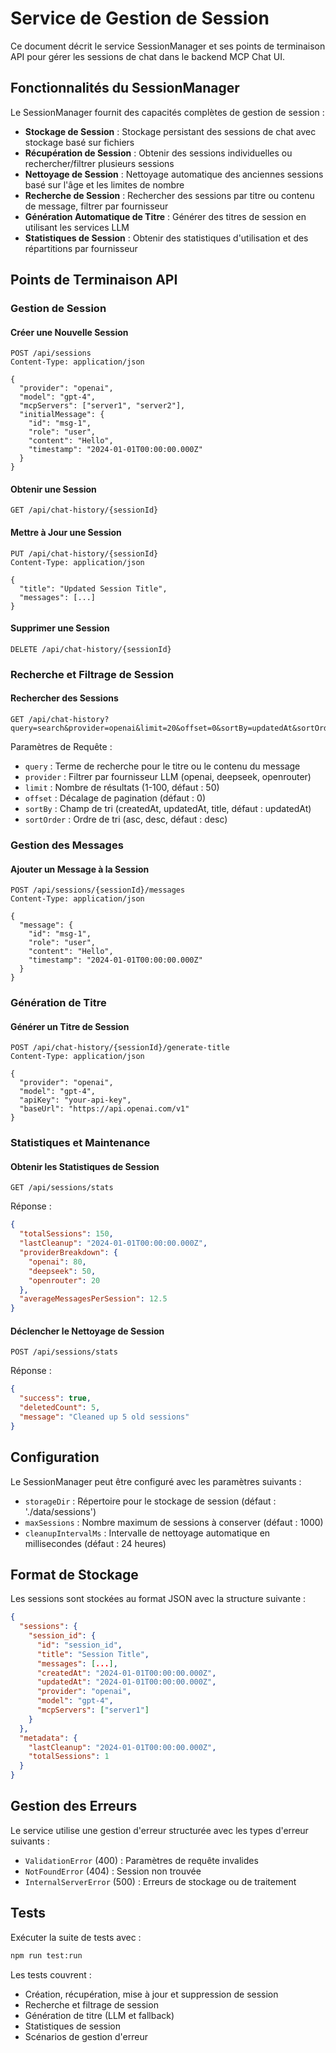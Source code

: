 # Service de Gestion de Session

Ce document décrit le service SessionManager et ses points de terminaison API pour gérer les sessions de chat dans le backend MCP Chat UI.

## Fonctionnalités du SessionManager

Le SessionManager fournit des capacités complètes de gestion de session :

- **Stockage de Session** : Stockage persistant des sessions de chat avec stockage basé sur fichiers
- **Récupération de Session** : Obtenir des sessions individuelles ou rechercher/filtrer plusieurs sessions
- **Nettoyage de Session** : Nettoyage automatique des anciennes sessions basé sur l'âge et les limites de nombre
- **Recherche de Session** : Rechercher des sessions par titre ou contenu de message, filtrer par fournisseur
- **Génération Automatique de Titre** : Générer des titres de session en utilisant les services LLM
- **Statistiques de Session** : Obtenir des statistiques d'utilisation et des répartitions par fournisseur

## Points de Terminaison API

### Gestion de Session

#### Créer une Nouvelle Session
```http
POST /api/sessions
Content-Type: application/json

{
  "provider": "openai",
  "model": "gpt-4",
  "mcpServers": ["server1", "server2"],
  "initialMessage": {
    "id": "msg-1",
    "role": "user",
    "content": "Hello",
    "timestamp": "2024-01-01T00:00:00.000Z"
  }
}
```

#### Obtenir une Session
```http
GET /api/chat-history/{sessionId}
```

#### Mettre à Jour une Session
```http
PUT /api/chat-history/{sessionId}
Content-Type: application/json

{
  "title": "Updated Session Title",
  "messages": [...]
}
```

#### Supprimer une Session
```http
DELETE /api/chat-history/{sessionId}
```

### Recherche et Filtrage de Session

#### Rechercher des Sessions
```http
GET /api/chat-history?query=search&provider=openai&limit=20&offset=0&sortBy=updatedAt&sortOrder=desc
```

Paramètres de Requête :
- `query` : Terme de recherche pour le titre ou le contenu du message
- `provider` : Filtrer par fournisseur LLM (openai, deepseek, openrouter)
- `limit` : Nombre de résultats (1-100, défaut : 50)
- `offset` : Décalage de pagination (défaut : 0)
- `sortBy` : Champ de tri (createdAt, updatedAt, title, défaut : updatedAt)
- `sortOrder` : Ordre de tri (asc, desc, défaut : desc)

### Gestion des Messages

#### Ajouter un Message à la Session
```http
POST /api/sessions/{sessionId}/messages
Content-Type: application/json

{
  "message": {
    "id": "msg-1",
    "role": "user",
    "content": "Hello",
    "timestamp": "2024-01-01T00:00:00.000Z"
  }
}
```

### Génération de Titre

#### Générer un Titre de Session
```http
POST /api/chat-history/{sessionId}/generate-title
Content-Type: application/json

{
  "provider": "openai",
  "model": "gpt-4",
  "apiKey": "your-api-key",
  "baseUrl": "https://api.openai.com/v1"
}
```

### Statistiques et Maintenance

#### Obtenir les Statistiques de Session
```http
GET /api/sessions/stats
```

Réponse :
```json
{
  "totalSessions": 150,
  "lastCleanup": "2024-01-01T00:00:00.000Z",
  "providerBreakdown": {
    "openai": 80,
    "deepseek": 50,
    "openrouter": 20
  },
  "averageMessagesPerSession": 12.5
}
```

#### Déclencher le Nettoyage de Session
```http
POST /api/sessions/stats
```

Réponse :
```json
{
  "success": true,
  "deletedCount": 5,
  "message": "Cleaned up 5 old sessions"
}
```

## Configuration

Le SessionManager peut être configuré avec les paramètres suivants :

- `storageDir` : Répertoire pour le stockage de session (défaut : './data/sessions')
- `maxSessions` : Nombre maximum de sessions à conserver (défaut : 1000)
- `cleanupIntervalMs` : Intervalle de nettoyage automatique en millisecondes (défaut : 24 heures)

## Format de Stockage

Les sessions sont stockées au format JSON avec la structure suivante :

```json
{
  "sessions": {
    "session_id": {
      "id": "session_id",
      "title": "Session Title",
      "messages": [...],
      "createdAt": "2024-01-01T00:00:00.000Z",
      "updatedAt": "2024-01-01T00:00:00.000Z",
      "provider": "openai",
      "model": "gpt-4",
      "mcpServers": ["server1"]
    }
  },
  "metadata": {
    "lastCleanup": "2024-01-01T00:00:00.000Z",
    "totalSessions": 1
  }
}
```

## Gestion des Erreurs

Le service utilise une gestion d'erreur structurée avec les types d'erreur suivants :

- `ValidationError` (400) : Paramètres de requête invalides
- `NotFoundError` (404) : Session non trouvée
- `InternalServerError` (500) : Erreurs de stockage ou de traitement

## Tests

Exécuter la suite de tests avec :

```bash
npm run test:run
```

Les tests couvrent :
- Création, récupération, mise à jour et suppression de session
- Recherche et filtrage de session
- Génération de titre (LLM et fallback)
- Statistiques de session
- Scénarios de gestion d'erreur